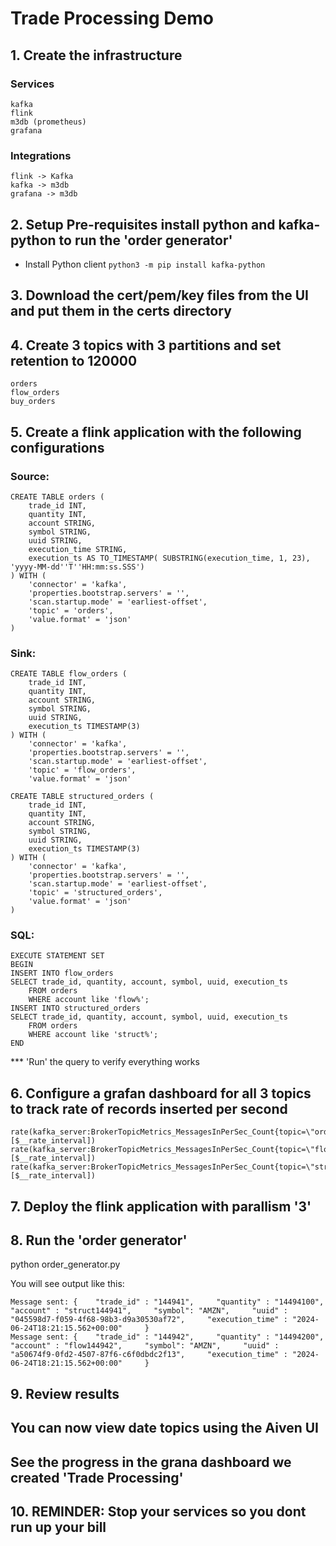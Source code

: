 # Trade Processing Demo

## 1. Create the infrastructure
### Services
	kafka
	flink
	m3db (prometheus)
	grafana
### Integrations
	flink -> Kafka
	kafka -> m3db
	grafana -> m3db

## 2. Setup Pre-requisites install python and kafka-python to run the 'order generator'

- Install Python client
``` python3 -m pip install kafka-python ```

## 3. Download the cert/pem/key files from the UI and put them in the certs directory

## 4. Create 3 topics with 3 partitions and set retention to 120000
	orders
	flow_orders
	buy_orders

## 5. Create a flink application with the following configurations

### Source:
```
CREATE TABLE orders (
    trade_id INT,
    quantity INT,
    account STRING,
    symbol STRING,
    uuid STRING,
    execution_time STRING,
    execution_ts AS TO_TIMESTAMP( SUBSTRING(execution_time, 1, 23), 'yyyy-MM-dd''T''HH:mm:ss.SSS')
) WITH (
    'connector' = 'kafka',
    'properties.bootstrap.servers' = '',
    'scan.startup.mode' = 'earliest-offset',
    'topic' = 'orders',
    'value.format' = 'json'
)
```

### Sink:
```
CREATE TABLE flow_orders (
    trade_id INT,
    quantity INT,
    account STRING,
    symbol STRING,
    uuid STRING,
    execution_ts TIMESTAMP(3)
) WITH (
    'connector' = 'kafka',
    'properties.bootstrap.servers' = '',
    'scan.startup.mode' = 'earliest-offset',
    'topic' = 'flow_orders',
    'value.format' = 'json'
```

```
CREATE TABLE structured_orders (
    trade_id INT,
    quantity INT,
    account STRING,
    symbol STRING,
    uuid STRING,
    execution_ts TIMESTAMP(3)
) WITH (
    'connector' = 'kafka',
    'properties.bootstrap.servers' = '',
    'scan.startup.mode' = 'earliest-offset',
    'topic' = 'structured_orders',
    'value.format' = 'json'
)
```

### SQL:
```
EXECUTE STATEMENT SET
BEGIN
INSERT INTO flow_orders 
SELECT trade_id, quantity, account, symbol, uuid, execution_ts 
    FROM orders
    WHERE account like 'flow%';
INSERT INTO structured_orders
SELECT trade_id, quantity, account, symbol, uuid, execution_ts 
    FROM orders
    WHERE account like 'struct%';
END
```
*** 'Run' the query to verify everything works

## 6. Configure a grafan dashboard for all 3 topics to track rate of records inserted per second
```
rate(kafka_server:BrokerTopicMetrics_MessagesInPerSec_Count{topic=\"orders\"}[$__rate_interval])
rate(kafka_server:BrokerTopicMetrics_MessagesInPerSec_Count{topic=\"flow_orders\"}[$__rate_interval])
rate(kafka_server:BrokerTopicMetrics_MessagesInPerSec_Count{topic=\"structured_orders\"}[$__rate_interval])
```

## 7. Deploy the flink application with parallism '3'

## 8. Run the 'order generator'
python order_generator.py

You will see output like this:
```
Message sent: {    "trade_id" : "144941",     "quantity" : "14494100",     "account" : "struct144941",     "symbol": "AMZN",     "uuid" : "045598d7-f059-4f68-98b3-d9a30530af72",     "execution_time" : "2024-06-24T18:21:15.562+00:00"     }
Message sent: {    "trade_id" : "144942",     "quantity" : "14494200",     "account" : "flow144942",     "symbol": "AMZN",     "uuid" : "a50674f9-0fd2-4507-87f6-c6f0dbdc2f13",     "execution_time" : "2024-06-24T18:21:15.562+00:00"     }
```

## 9. Review results
## You can now view date topics using the Aiven UI 
## See the progress in the grana dashboard we created 'Trade Processing'

## 10. REMINDER: Stop your services so you dont run up your bill
